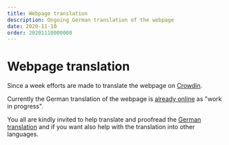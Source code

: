 ```yaml
---
title: Webpage translation
description: Ongoing German translation of the webpage
date: 2020-11-10
order: 20201110000000
---
```


# Webpage translation

<BlogDate v-bind:fm="$frontmatter" />

Since a week efforts are made to translate the webpage on [Crowdin](../contributing/translation.md).

Currently the German translation of the webpage is [already online](https://www.qownnotes.org/de/) as "work in progress".

You all are kindly invited to help translate and proofread the [German translation](https://crowdin.com/project/qownnotes/de#) and if you want also help with the translation into other languages.

